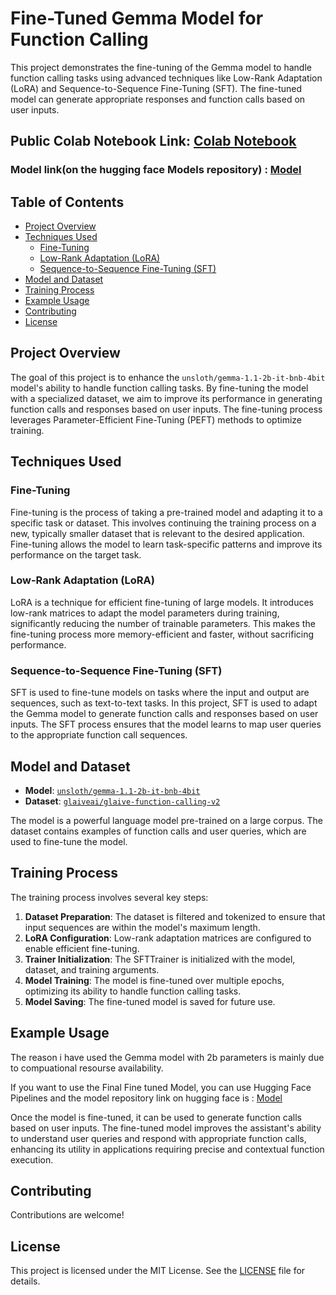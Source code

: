 # Fine-Tuned Gemma Model for Function Calling

This project demonstrates the fine-tuning of the Gemma model to handle function calling tasks using advanced techniques like Low-Rank Adaptation (LoRA) and Sequence-to-Sequence Fine-Tuning (SFT). The fine-tuned model can generate appropriate responses and function calls based on user inputs.

## Public Colab Notebook Link: [Colab Notebook](https://colab.research.google.com/drive/1voUvws-8tsDU_tQehMSZJqRNUtdPhXpJ?usp=sharing)

### Model link(on the hugging face Models repository) : [Model](https://huggingface.co/Dharinesh/finetuned-gemma-function-calling)

## Table of Contents

- [Project Overview](#project-overview)
- [Techniques Used](#techniques-used)
  - [Fine-Tuning](#fine-tuning)
  - [Low-Rank Adaptation (LoRA)](#low-rank-adaptation-lora)
  - [Sequence-to-Sequence Fine-Tuning (SFT)](#sequence-to-sequence-fine-tuning-sft)
- [Model and Dataset](#model-and-dataset)
- [Training Process](#training-process)
- [Example Usage](#example-usage)
- [Contributing](#contributing)
- [License](#license)

## Project Overview

The goal of this project is to enhance the `unsloth/gemma-1.1-2b-it-bnb-4bit` model's ability to handle function calling tasks. By fine-tuning the model with a specialized dataset, we aim to improve its performance in generating function calls and responses based on user inputs. The fine-tuning process leverages Parameter-Efficient Fine-Tuning (PEFT) methods to optimize training.

## Techniques Used

### Fine-Tuning

Fine-tuning is the process of taking a pre-trained model and adapting it to a specific task or dataset. This involves continuing the training process on a new, typically smaller dataset that is relevant to the desired application. Fine-tuning allows the model to learn task-specific patterns and improve its performance on the target task.

### Low-Rank Adaptation (LoRA)

LoRA is a technique for efficient fine-tuning of large models. It introduces low-rank matrices to adapt the model parameters during training, significantly reducing the number of trainable parameters. This makes the fine-tuning process more memory-efficient and faster, without sacrificing performance.

### Sequence-to-Sequence Fine-Tuning (SFT)

SFT is used to fine-tune models on tasks where the input and output are sequences, such as text-to-text tasks. In this project, SFT is used to adapt the Gemma model to generate function calls and responses based on user inputs. The SFT process ensures that the model learns to map user queries to the appropriate function call sequences.

## Model and Dataset

- **Model**: [`unsloth/gemma-1.1-2b-it-bnb-4bit`](https://huggingface.co/unsloth/gemma-1.1-2b-it-bnb-4bit)
- **Dataset**: [`glaiveai/glaive-function-calling-v2`](https://huggingface.co/datasets/glaiveai/glaive-function-calling-v2)

The model is a powerful language model pre-trained on a large corpus. The dataset contains examples of function calls and user queries, which are used to fine-tune the model.

## Training Process

The training process involves several key steps:

1. **Dataset Preparation**: The dataset is filtered and tokenized to ensure that input sequences are within the model's maximum length.
2. **LoRA Configuration**: Low-rank adaptation matrices are configured to enable efficient fine-tuning.
3. **Trainer Initialization**: The SFTTrainer is initialized with the model, dataset, and training arguments.
4. **Model Training**: The model is fine-tuned over multiple epochs, optimizing its ability to handle function calling tasks.
5. **Model Saving**: The fine-tuned model is saved for future use.

## Example Usage
The reason i have used the Gemma model with 2b parameters is mainly due to compuational resourse availability.

If you want to use the Final Fine tuned Model, you can use Hugging Face Pipelines and the model repository link on hugging face is : 
[Model](https://huggingface.co/Dharinesh/finetuned-gemma-function-calling)

Once the model is fine-tuned, it can be used to generate function calls based on user inputs. The fine-tuned model improves the assistant's ability to understand user queries and respond with appropriate function calls, enhancing its utility in applications requiring precise and contextual function execution.

## Contributing

Contributions are welcome!

## License

This project is licensed under the MIT License. See the [LICENSE](LICENSE) file for details.
